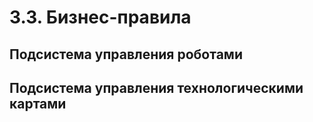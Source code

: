 # 3.3. Бизнес-правила

## Подсистема управления роботами

## Подсистема управления технологическими картами